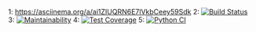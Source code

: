 1: https://asciinema.org/a/ai1ZIUQRN6E7lVkbCeey59Sdk
2: [![Build Status](https://app.travis-ci.com/0pilione/python-project-50.svg?token=u2snkGZFLmELpKewJqKM&branch=main)](https://app.travis-ci.com/0pilione/python-project-50)
3: [![Maintainability](https://api.codeclimate.com/v1/badges/c113b0274a8a7ecb3483/maintainability)](https://codeclimate.com/github/0pilione/python-project-50/maintainability)
4: [![Test Coverage](https://api.codeclimate.com/v1/badges/c113b0274a8a7ecb3483/test_coverage)](https://codeclimate.com/github/0pilione/python-project-50/test_coverage)
5: [![Python CI](https://github.com/hexlet-boilerplates/python-package/actions/workflows/pyci.yml/badge.svg)](https://github.com/hexlet-boilerplates/python-package/actions/workflows/pyci.yml)

